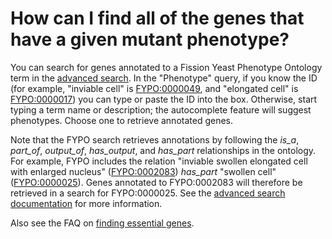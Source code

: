 # How can I find all of the genes that have a given mutant phenotype?
<!-- pombase_categories: Finding data,Using ontologies -->

You can search for genes annotated to a Fission Yeast Phenotype
Ontology term in the [advanced search](/query). In the "Phenotype"
query, if you know the ID (for example, "inviable cell" is
[FYPO:0000049](/term/FYPO:0000049), and "elongated cell" is [FYPO:0000017](/term/FYPO:0002177)) you can type or
paste the ID into the box. Otherwise, start typing a term name or
description; the autocomplete feature will suggest phenotypes. Choose
one to retrieve annotated genes.

Note that the FYPO search retrieves annotations by following the *is\_a*,
*part\_of*, *output\_of*, *has\_output*, and *has\_part* relationships in the
ontology. For example, FYPO includes the relation "inviable swollen
elongated cell with enlarged nucleus" ([FYPO:0002083](/term/FYPO:0002177)) *has\_part* "swollen
cell" ([FYPO:0000025](/term/FYPO:0000025)). Genes annotated to FYPO:0002083 will therefore be
retrieved in a search for FYPO:0000025. See the 
[advanced search documentation](/documentation/advanced-search) for more information.

<!--
Example query: [Genes annotated to "elongated cell" (FYPO:0000017), all alleles](/spombe/query/builder?filter=37&value=%5B%7B%22param%22:%7B%22filter_1%22:%7B%22filter%22:%2219%22,%22query_1%22:%22FYPO:0000017%22,%22query_2%22:%22all_alleles%22%7D%7D,%22filter_count%22:%221%22%7D%5D) 

-->

Also see the FAQ on [finding essential genes](/faq/can-i-get-list-essential-pombe-genes).

